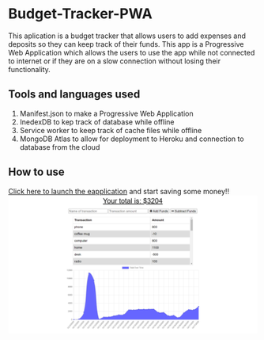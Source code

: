 # Budget-Tracker-PWA
This aplication is a budget tracker that allows users to add expenses and deposits so they can keep track of their funds. This app is a Progressive Web Application which allows the users to use the app while not connected to internet or if they are on a slow connection without losing their functionality.

## Tools and languages used
1. Manifest.json to make a Progressive Web Application
2. InedexDB to kep track of database while offline
3. Service worker to keep track of cache files while offline
4. MongoDB Atlas to allow for deployment to Heroku and connection to database from the cloud

## How to use
[Click here to launch the eapplication](https://blooming-lake-53224.herokuapp.com/) and start saving some money!!
<img src="screenshot-budget.png"/>
